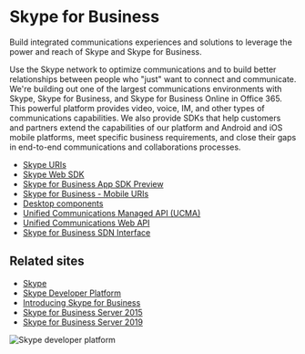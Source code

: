 # Skype for Business

Build integrated communications experiences and solutions to leverage the power and reach of Skype and Skype for Business.

Use the Skype network to optimize communications and to build better relationships between people who "just" want to connect and communicate. We're building out one of the largest communications environments with Skype, Skype for Business, and Skype for Business Online in Office 365. This powerful platform provides video, voice, IM, and other types of communications capabilities. We also provide SDKs that help customers and partners extend the capabilities of our platform and Android and iOS mobile platforms, meet specific business requirements, and close their gaps in end-to-end communications and collaborations processes.

- [Skype URIs](https://docs.microsoft.com/skype-sdk/skypeuris/skypeuris)
- [Skype Web SDK](WebSDK/docs/SkypeWebSDK.md)
- [Skype for Business App SDK Preview](AppSDK/SkypeAppSDK.md)
- [Skype for Business - Mobile URIs](Skype-For-Business-Uris/SfBMobileURI.md)
- [Desktop components](https://docs.microsoft.com/lync/desktop/lync-2013-sdk-documentation)
- [Unified Communications Managed API (UCMA)](https://docs.microsoft.com/skype-sdk/ucma/unified-communications-managed-api-ucma-5-0-sdk-documentation)
- [Unified Communications Web API](ucwa/UnifiedCommunicationsWebAPI2_0.md)
- [Skype for Business SDN Interface](SDN/articles/skype-for-business-sdn-interface.md)


## Related sites

- [Skype](https://www.skype.com/en/)
- [Skype Developer Platform](https://developer.microsoft.com/skype)
- [Introducing Skype for Business](https://www.skype.com/en/blogs/)
- [Skype for Business Server 2015](https://docs.microsoft.com/SkypeForBusiness/skype-for-business-server-2015)
- [Skype for Business Server 2019](https://docs.microsoft.com/SkypeForBusiness/skype-for-business-server-2019)

![Skype developer platform](images/skype.png)


